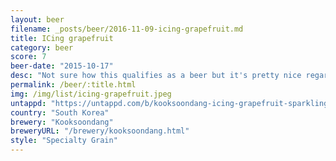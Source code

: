 ```yaml
---
layout: beer
filename: _posts/beer/2016-11-09-icing-grapefruit.md
title: ICing grapefruit
category: beer
score: 7
beer-date: "2015-10-17"
desc: "Not sure how this qualifies as a beer but it's pretty nice regardless"
permalink: /beer/:title.html
img: /img/list/icing-grapefruit.jpeg
untappd: "https://untappd.com/b/kooksoondang-icing-grapefruit-sparkling-rice-brew/815374"
country: "South Korea"
brewery: "Kooksoondang"
breweryURL: "/brewery/kooksoondang.html"
style: "Specialty Grain"
---
```


